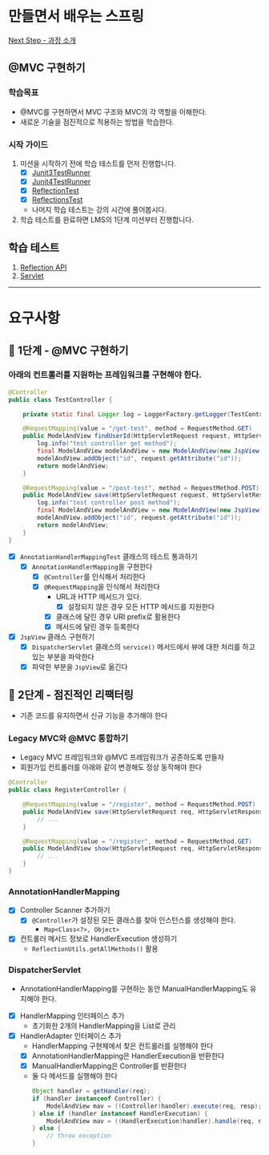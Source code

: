 # 만들면서 배우는 스프링
[Next Step - 과정 소개](https://edu.nextstep.camp/c/4YUvqn9V)

## @MVC 구현하기

### 학습목표
- @MVC를 구현하면서 MVC 구조와 MVC의 각 역할을 이해한다.
- 새로운 기술을 점진적으로 적용하는 방법을 학습한다.

### 시작 가이드
1. 미션을 시작하기 전에 학습 테스트를 먼저 진행합니다.
    - [x] [Junit3TestRunner](study/src/test/java/reflection/Junit3TestRunner.java)
    - [x] [Junit4TestRunner](study/src/test/java/reflection/Junit4TestRunner.java)
    - [x] [ReflectionTest](study/src/test/java/reflection/ReflectionTest.java)
    - [x] [ReflectionsTest](study/src/test/java/reflection/ReflectionsTest.java)
    - 나머지 학습 테스트는 강의 시간에 풀어봅시다.
2. 학습 테스트를 완료하면 LMS의 1단계 미션부터 진행합니다.

## 학습 테스트
1. [Reflection API](study/src/test/java/reflection)
2. [Servlet](study/src/test/java/servlet)

---
# 요구사항
## 🚀 1단계 - @MVC 구현하기
### 아래의 컨트롤러를 지원하는 프레임워크를 구현해야 한다.
```java
@Controller
public class TestController {

    private static final Logger log = LoggerFactory.getLogger(TestController.class);

    @RequestMapping(value = "/get-test", method = RequestMethod.GET)
    public ModelAndView findUserId(HttpServletRequest request, HttpServletResponse response) {
        log.info("test controller get method");
        final ModelAndView modelAndView = new ModelAndView(new JspView("/get-test.jsp"));
        modelAndView.addObject("id", request.getAttribute("id"));
        return modelAndView;
    }

    @RequestMapping(value = "/post-test", method = RequestMethod.POST)
    public ModelAndView save(HttpServletRequest request, HttpServletResponse response) {
        log.info("test controller post method");
        final ModelAndView modelAndView = new ModelAndView(new JspView("/post-test.jsp"));
        modelAndView.addObject("id", request.getAttribute("id"));
        return modelAndView;
    }
}
```
- [x] `AnnotationHandlerMappingTest` 클래스의 테스트 통과하기 
  - [x] `AnnotationHandlerMapping`을 구현한다
    - [x] `@Controller`를 인식해서 처리한다 
    - [x] `@RequestMapping`을 인식해서 처리한다
      - URL과 HTTP 메서드가 있다. 
        - [x] 설정되지 않은 경우 모든 HTTP 메서드를 지원한다
      - [x] 클래스에 달린 경우 URI prefix로 활용한다
      - [x] 메서드에 달린 경우 등록한다    
- [x] `JspView` 클래스 구현하기 
  - [x] `DispatcherServlet` 클래스의 `service()` 메서드에서 뷰에 대한 처리를 하고 있는 부분을 파악한다
  - [x] 파악한 부분을 `JspView`로 옮긴다

## 🚀 2단계 - 점진적인 리팩터링
- 기존 코드를 유지하면서 신규 기능을 추가해야 한다
### Legacy MVC와 @MVC 통합하기
- Legacy MVC 프레임워크와 @MVC 프레임워크가 공존하도록 만들자
- 회원가입 컨트롤러를 아래와 같이 변경해도 정상 동작해야 한다
```java
@Controller
public class RegisterController {

    @RequestMapping(value = "/register", method = RequestMethod.POST)
    public ModelAndView save(HttpServletRequest req, HttpServletResponse res) {
        // ...
    }

    @RequestMapping(value = "/register", method = RequestMethod.GET)
    public ModelAndView show(HttpServletRequest req, HttpServletResponse res) {
        // ...
    }
}
```
### AnnotationHandlerMapping
- [x] Controller Scanner 추가하기 
  - [x] `@Controller`가 설정된 모든 클래스를 찾아 인스턴스를 생성해야 한다.
    - `Map<Class<?>, Object>`
- [x] 컨트롤러 메서드 정보로 HandlerExecution 생성하기 
  - `ReflectionUtils.getAllMethods()` 활용 

### DispatcherServlet
- AnnotationHandlerMapping를 구현하는 동안 ManualHandlerMapping도 유지해야 한다.
- [x] HandlerMapping 인터페이스 추가 
  - 초기화한 2개의 HandlerMapping을 List로 관리 
- [x] HandlerAdapter 인터페이스 추가 
  - HandlerMapping 구현체에서 찾은 컨트롤러를 실행해야 한다 
  - [x] AnnotationHandlerMapping은 HandlerExecution을 반환한다
  - [x] ManualHandlerMapping은 Controller를 반환한다 
  - 둘 다 메서드를 실행해야 한다 
    ```java
    Object handler = getHandler(req);
    if (handler instanceof Controller) {
        ModelAndView mav = ((Controller)handler).execute(req, resp);
    } else if (handler instanceof HandlerExecution) {
        ModelAndView mav = ((HandlerExecution)handler).handle(req, resp);
    } else {
        // throw exception
    }
    
    ```